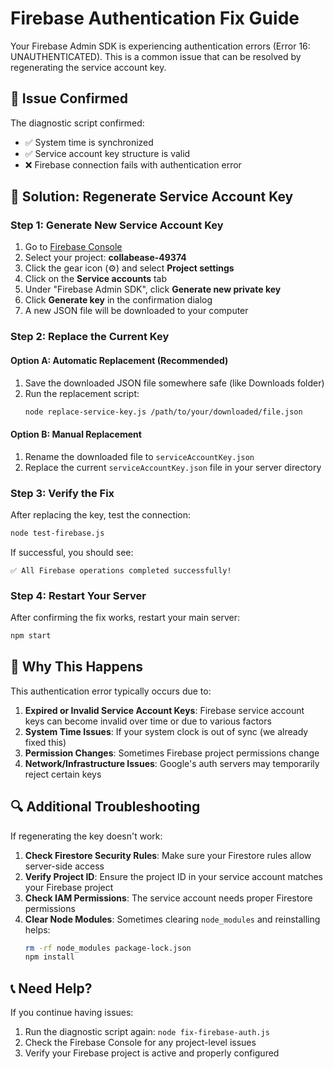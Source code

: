 # Firebase Authentication Fix Guide

Your Firebase Admin SDK is experiencing authentication errors (Error 16: UNAUTHENTICATED). This is a common issue that can be resolved by regenerating the service account key.

## 🚨 Issue Confirmed

The diagnostic script confirmed:
- ✅ System time is synchronized
- ✅ Service account key structure is valid
- ❌ Firebase connection fails with authentication error

## 🔧 Solution: Regenerate Service Account Key

### Step 1: Generate New Service Account Key

1. Go to [Firebase Console](https://console.firebase.google.com/)
2. Select your project: **collabease-49374**
3. Click the gear icon (⚙️) and select **Project settings**
4. Click on the **Service accounts** tab
5. Under "Firebase Admin SDK", click **Generate new private key**
6. Click **Generate key** in the confirmation dialog
7. A new JSON file will be downloaded to your computer

### Step 2: Replace the Current Key

#### Option A: Automatic Replacement (Recommended)
1. Save the downloaded JSON file somewhere safe (like Downloads folder)
2. Run the replacement script:
   ```bash
   node replace-service-key.js /path/to/your/downloaded/file.json
   ```

#### Option B: Manual Replacement
1. Rename the downloaded file to `serviceAccountKey.json`
2. Replace the current `serviceAccountKey.json` file in your server directory

### Step 3: Verify the Fix

After replacing the key, test the connection:
```bash
node test-firebase.js
```

If successful, you should see:
```
✅ All Firebase operations completed successfully!
```

### Step 4: Restart Your Server

After confirming the fix works, restart your main server:
```bash
npm start
```

## 🧐 Why This Happens

This authentication error typically occurs due to:

1. **Expired or Invalid Service Account Keys**: Firebase service account keys can become invalid over time or due to various factors
2. **System Time Issues**: If your system clock is out of sync (we already fixed this)
3. **Permission Changes**: Sometimes Firebase project permissions change
4. **Network/Infrastructure Issues**: Google's auth servers may temporarily reject certain keys

## 🔍 Additional Troubleshooting

If regenerating the key doesn't work:

1. **Check Firestore Security Rules**: Make sure your Firestore rules allow server-side access
2. **Verify Project ID**: Ensure the project ID in your service account matches your Firebase project
3. **Check IAM Permissions**: The service account needs proper Firestore permissions
4. **Clear Node Modules**: Sometimes clearing `node_modules` and reinstalling helps:
   ```bash
   rm -rf node_modules package-lock.json
   npm install
   ```

## 📞 Need Help?

If you continue having issues:
1. Run the diagnostic script again: `node fix-firebase-auth.js`
2. Check the Firebase Console for any project-level issues
3. Verify your Firebase project is active and properly configured 